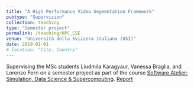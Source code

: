 ```yaml
---
title: "A High Performance Video Segmentation Framework"
pubtype: "Supervision"
collection: teaching
type: "Semester project"
permalink: /teaching/HPC_CSE
venue: "Università della Svizzera italiana (USI)"
date: 2019-01-01
# location: "City, Country"
---
```


Supervising the MSc students Liudmila Karagyaur, Vanessa Braglia, and Lorenzo Ferri on a semester project as part of the course [Software Atelier: Simulation, Data Science & Supercomputing](https://search.usi.ch/en/courses/35260927/software-atelier-simulation-data-science-supercomputing).
[Report](http://DmsPas.github.io/files/A_High_Performance_Video_Segmentation_Framework.pdf) 